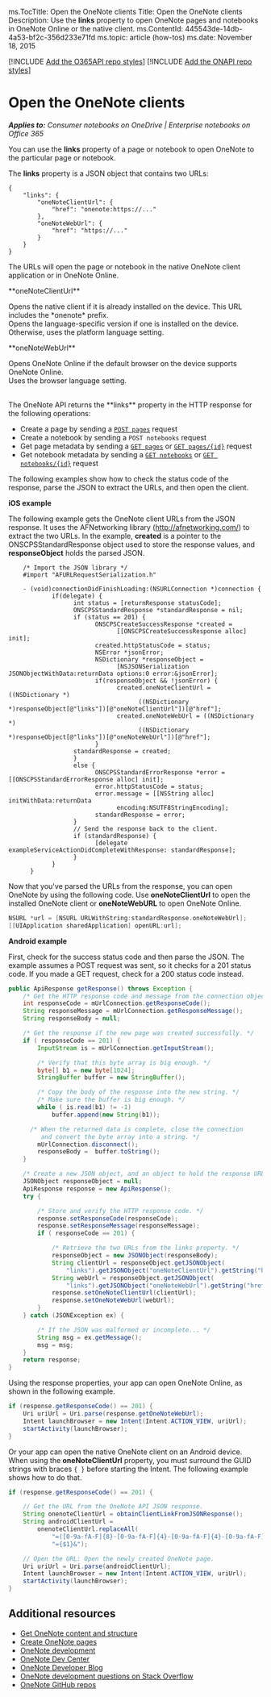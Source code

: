﻿ms.TocTitle: Open the OneNote clients
Title: Open the OneNote clients 
Description: Use the **links** property to open OneNote pages and notebooks in OneNote Online or the native client.
ms.ContentId: 445543de-14db-4a53-bf2c-356d233e71fd
ms.topic: article (how-tos)
ms.date: November 18, 2015

[!INCLUDE [Add the O365API repo styles](../includes/controls/addo365apistyles.xml)]
[!INCLUDE [Add the ONAPI repo styles](../includes/controls/addonapistyles.xml)]

# Open the OneNote clients

*__Applies to:__ Consumer notebooks on OneDrive | Enterprise notebooks on Office 365*

You can use the **links** property of a page or notebook to open OneNote to the particular page or notebook. 

The **links** property is a JSON object that contains two URLs:

``` 
{ 
    "links": {
        "oneNoteClientUrl": {
            "href": "onenote:https://..."
        },
        "oneNoteWebUrl": {
            "href": "https://..."
        }
    }
}
```

The URLs will open the page or notebook in the native OneNote client application or in OneNote Online.

<p id="outdent">**oneNoteClientUrl**</p>
<p id="indent">Opens the native client if it is already installed on the device. This URL includes the *onenote* prefix.<br />Opens the language-specific version if one is installed on the device. Otherwise, uses the platform language setting.</p> 

<p id="outdent">**oneNoteWebUrl**</p>
<p id="indent">Opens OneNote Online if the default browser on the device supports OneNote Online.<br />Uses the browser language setting.</p>

<br />
The OneNote API returns the **links** property in the HTTP response for the following operations:

- Create a page by sending a [`POST pages`](../howto/onenote-create-page.md) request
- Create a notebook by sending a `POST notebooks` request
- Get page metadata by sending a [`GET pages`](../howto/onenote-get-content.md#get-pages) or [`GET pages/{id}`](../howto/onenote-get-content.md#get-page) request
- Get notebook metadata by sending a [`GET notebooks`](../howto/onenote-get-content.md#get-notebooks) or [`GET notebooks/{id}`](../howto/onenote-get-content.md#get-notebook) request

The following examples show how to check the status code of the response, parse the JSON to extract the URLs, and then open the client.

**iOS example**

The following example gets the OneNote client URLs from the JSON response. It uses the AFNetworking library (http://afnetworking.com/) to extract the two URLs. In the example, **created** is a pointer to the ONSCPSStandardResponse object used to store the response values, and **responseObject** holds the parsed JSON.

```
    /* Import the JSON library */
    #import "AFURLRequestSerialization.h"

    - (void)connectionDidFinishLoading:(NSURLConnection *)connection {
            if(delegate) {
                  int status = [returnResponse statusCode];
                  ONSCPSStandardResponse *standardResponse = nil;
                  if (status == 201) {
                        ONSCPSCreateSuccessResponse *created = 
                              [[ONSCPSCreateSuccessResponse alloc] init];
                        created.httpStatusCode = status;
                        NSError *jsonError;
                        NSDictionary *responseObject = 
                              [NSJSONSerialization JSONObjectWithData:returnData options:0 error:&jsonError];
                        if(responseObject && !jsonError) {
                              created.oneNoteClientUrl = ((NSDictionary *)
                                    ((NSDictionary *)responseObject[@"links"])[@"oneNoteClientUrl"])[@"href"];
                              created.oneNoteWebUrl = ((NSDictionary *)
                                    ((NSDictionary *)responseObject[@"links"])[@"oneNoteWebUrl"])[@"href"];
                        }
                  standardResponse = created;
                  }
                  else {
                        ONSCPSStandardErrorResponse *error = [[ONSCPSStandardErrorResponse alloc] init];
                        error.httpStatusCode = status;
                        error.message = [[NSString alloc] initWithData:returnData 
                              encoding:NSUTF8StringEncoding];
                        standardResponse = error;
                  }
                  // Send the response back to the client.
                  if (standardResponse) {
                        [delegate exampleServiceActionDidCompleteWithResponse: standardResponse];
                  }
            }
      }
``` 

Now that you've parsed the URLs from the response, you can open OneNote by using the following code. Use **oneNoteClientUrl** to open the installed OneNote client or **oneNoteWebURL** to open OneNote Online.

```objective-c
NSURL *url = [NSURL URLWithString:standardResponse.oneNoteWebUrl];
[[UIApplication sharedApplication] openURL:url];
```

**Android example**

First, check for the success status code and then parse the JSON. The example assumes a POST request was sent, so it checks for a 201 status code. If you made a GET request, check for a 200 status code instead.

```java
public ApiResponse getResponse() throws Exception {
    /* Get the HTTP response code and message from the connection object */
    int responseCode = mUrlConnection.getResponseCode();
    String responseMessage = mUrlConnection.getResponseMessage();
    String responseBody = null;

    /* Get the response if the new page was created successfully. */
    if ( responseCode == 201) {
        InputStream is = mUrlConnection.getInputStream();

        /* Verify that this byte array is big enough. */
        byte[] b1 = new byte[1024];
        StringBuffer buffer = new StringBuffer();

        /* Copy the body of the response into the new string. */
        /* Make sure the buffer is big enough. */
        while ( is.read(b1) != -1)
            buffer.append(new String(b1));

      /* When the returned data is complete, close the connection 
         and convert the byte array into a string. */
        mUrlConnection.disconnect();
        responseBody =  buffer.toString();
    }

    /* Create a new JSON object, and an object to hold the response URLs. */
    JSONObject responseObject = null;
    ApiResponse response = new ApiResponse();
    try {

        /* Store and verify the HTTP response code. */
        response.setResponseCode(responseCode);
        response.setResponseMessage(responseMessage);
        if ( responseCode == 201) {

            /* Retrieve the two URLs from the links property. */
            responseObject = new JSONObject(responseBody);
            String clientUrl = responseObject.getJSONObject(
                "links").getJSONObject("oneNoteClientUrl").getString("href");
            String webUrl = responseObject.getJSONObject(
                "links").getJSONObject("oneNoteWebUrl").getString("href");
            response.setOneNoteClientUrl(clientUrl);
            response.setOneNoteWebUrl(webUrl);
        }
    } catch (JSONException ex) {

        /* If the JSON was malformed or incomplete... */
        String msg = ex.getMessage();
        msg = msg;
    }
    return response;
}
```

Using the response properties, your app can open OneNote Online, as shown in the following example.

```java 
if (response.getResponseCode() == 201) {
    Uri uriUrl = Uri.parse(response.getOneNoteWebUrl);  
    Intent launchBrowser = new Intent(Intent.ACTION_VIEW, uriUrl); 
    startActivity(launchBrowser);
}
```
 
Or your app can open the native OneNote client on an Android device. When using the **oneNoteClientUrl** property, you must surround the GUID strings with braces `{ }` before starting the Intent. The following example shows how to do that.

```java 
if (response.getResponseCode() == 201) {

    // Get the URL from the OneNote API JSON response.
    String onenoteClientUrl = obtainClientLinkFromJSONResponse();
    String androidClientUrl = 
        onenoteClientUrl.replaceAll(
            "=([0-9a-fA-F]{8}-[0-9a-fA-F]{4}-[0-9a-fA-F]{4}-[0-9a-fA-F]{4}-[0-9a-fA-F]{12})&",
            "={$1}&");

    // Open the URL: Open the newly created OneNote page.
    Uri uriUrl = Uri.parse(androidClientUrl);  
    Intent launchBrowser = new Intent(Intent.ACTION_VIEW, uriUrl); 
    startActivity(launchBrowser);
}
```

<a name="see-also"></a>
## Additional resources

- [Get OneNote content and structure](../howto/onenote-get-content.md)
- [Create OneNote pages](../howto/onenote-create-page.md)
- [OneNote development](../howto/onenote-landing.md)
- [OneNote Dev Center](http://dev.onenote.com/)
- [OneNote Developer Blog](http://go.microsoft.com/fwlink/?LinkID=390183)
- [OneNote development questions on Stack Overflow](http://go.microsoft.com/fwlink/?LinkID=390182) 
- [OneNote GitHub repos](http://go.microsoft.com/fwlink/?LinkID=390178)
